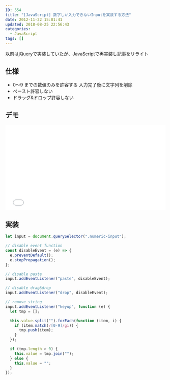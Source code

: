 ```yaml
---
ID: 554
title: "[JavaScript] 数字しか入力できないInputを実装する方法"
date: 2012-11-22 15:01:41
updated: 2018-08-25 22:56:43
categories:
  - JavaScript
tags: []
---
```


<div class="c-alert is-info">以前はjQueryで実装していたが、JavaScriptで再実装し記事をリライト</div>

<!--more-->

## 仕様

- 0〜9 までの数値のみを許容する
  入力完了後に文字列を削除
- ペースト許容しない
- ドラッグ&ドロップ許容しない

## デモ

<iframe height='265' scrolling='no' title='Input that only accepts numbers' src='//codepen.io/hiro0218/embed/ZMQJrV/?height=265&theme-id=light&default-tab=result&embed-version=2' frameborder='no' allowtransparency='true' allowfullscreen='true' style='width: 100%;'>See the Pen <a href='https://codepen.io/hiro0218/pen/ZMQJrV/'>Input that only accepts numbers</a> by hiro (<a href='https://codepen.io/hiro0218'>@hiro0218</a>) on <a href='https://codepen.io'>CodePen</a>.
</iframe>

## 実装

```js
let input = document.querySelector(".numeric-input");

// disable event function
const disableEvent = (e) => {
  e.preventDefault();
  e.stopPropagation();
};

// disable paste
input.addEventListener("paste", disableEvent);

// disable drag&drop
input.addEventListener("drop", disableEvent);

// remove string
input.addEventListener("keyup", function (e) {
  let tmp = [];

  this.value.split("").forEach(function (item, i) {
    if (item.match(/[0-9]/gi)) {
      tmp.push(item);
    }
  });

  if (tmp.length > 0) {
    this.value = tmp.join("");
  } else {
    this.value = "";
  }
});
```

